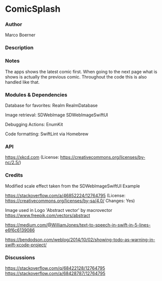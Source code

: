 
# ComicSplash

### Author
Marco Boerner

### Description

### Notes
The apps shows the latest comic first. When going to the next page what is shows is actually the previous comic. Throughout the code this is also handled like that.


### Modules & Dependencies
Database for favorites:
Realm
RealmDatabase

Image retrieval:
SDWebImage
SDWebImageSwiftUI

Debugging Actions:
EnumKit

Code formatting:
SwiftLint via Homebrew

### API
https://xkcd.com (License: https://creativecommons.org/licenses/by-nc/2.5/)


### Credits
Modified scale effect taken from the SDWebImageSwiftUI Example 


https://stackoverflow.com/a/46852224/12764795
(License: https://creativecommons.org/licenses/by-sa/4.0/ Changes: Yes)


Image used in Logo 'Abstract vector' by macrovector
https://www.freepik.com/vectors/abstract


https://medium.com/@WilliamJones/text-to-speech-in-swift-in-5-lines-e6f6c6139086

https://bendodson.com/weblog/2014/10/02/showing-todo-as-warning-in-swift-xcode-project/

### Discussions
https://stackoverflow.com/q/68422128/12764795
https://stackoverflow.com/a/68428787/12764795


